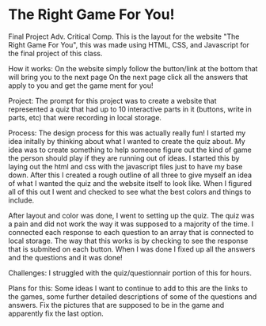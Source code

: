 # The Right Game For You!
Final Project Adv. Critical Comp.
This is the layout for the website "The Right Game For You", this was made using HTML, CSS, and Javascript
for the final project of this class.

How it works: 
On the website simply follow the button/link at the bottom that will bring you to the next page
On the next page click all the answers that apply to you and get the game ment for you!

Project: 
The prompt for this project was to create a website that represented a quiz that had up to 10 interactive parts in it 
(buttons, write in parts, etc) that were recording in local storage.

Process:
The design process for this was actually really fun! I started my idea initally by thinking about what I wanted to 
create the quiz about. My idea was to create something to help someone figure out the kind of game the person should play 
if they are running out of ideas. I started this by laying out the html and css with the javascript files just to have my base 
down. After this I created a rough outline of all three to give myself an idea of what I wanted the quiz and the website itself 
to look like. When I figured all of this out I went and checked to see what the best colors and things to include. 

After layout and color was done, I went to setting up the quiz. The quiz was a pain and did not work the way it 
was supposed to a majority of the time. I connected each response to each question to an array that is connected to local storage. The
way that this works is by checking to see the response that is submited on each button. When I was done I fixed up all the answers and
the questions and it was done!

Challenges:
I struggled with the quiz/questionnair portion of this for hours. 

Plans for this: 
Some ideas I want to continue to add to this are the links to the games, some further detailed descriptions of some of the questions
and answers. Fix the pictures that are supposed to be in the game and apparently fix the last option.
